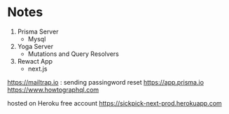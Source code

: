 # Notes

1. Prisma Server
   - Mysql
2. Yoga Server
   - Mutations and Query Resolvers
3. Rewact App
   - next.js


https://mailtrap.io  : sending passingword reset 
https://app.prisma.io  
https://www.howtographql.com   

hosted on Heroku free account 
https://sickpick-next-prod.herokuapp.com
